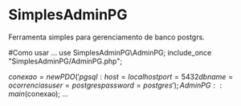 # SimplesAdminPG
Ferramenta simples para gerenciamento de banco postgrs. 

#Como usar
...
use SimplesAdminPG\AdminPG;
include_once "SimplesAdminPG/AdminPG.php";

$conexao = new PDO( 'pgsql:host=localhost port=5432 dbname=ocorrencias user=postgres password=postgres');
AdminPG::main($conexao);
...